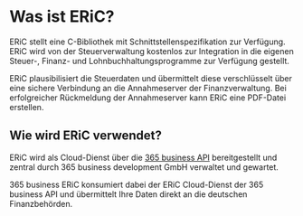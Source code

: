 # Was ist ERiC?

ERiC stellt eine C-Bibliothek mit Schnittstellenspezifikation zur Verfügung. ERiC wird von der Steuerverwaltung kostenlos zur Integration in die eigenen Steuer-, Finanz- und Lohnbuchhaltungsprogramme zur Verfügung gestellt.

ERiC plausibilisiert die Steuerdaten und übermittelt diese verschlüsselt über eine sichere Verbindung an die Annahmeserver der Finanzverwaltung. Bei erfolgreicher Rückmeldung der Annahmeserver kann ERiC eine PDF-Datei erstellen.

## Wie wird ERiC verwendet?

ERiC wird als Cloud-Dienst über die [365 business API](../365-business-api/index.md) bereitgestellt und zentral durch 365 business development GmbH verwaltet und gewartet.

365 business ERiC konsumiert dabei der ERiC Cloud-Dienst der 365 business API und übermittelt Ihre Daten direkt an die deutschen Finanzbehörden.